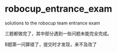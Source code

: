 # robocup_entrance_exam
solutions to the robocup team entrance exam 

三题都做完了，其中部分遇到一些问题未能完全完成。

B题第一问算错了，提交时才发现，来不及改了
